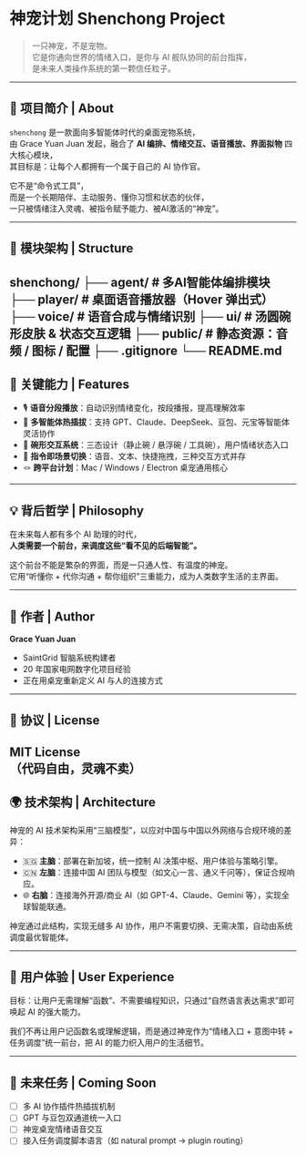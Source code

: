 # 神宠计划 Shenchong Project

> 一只神宠，不是宠物。  
> 它是你通向世界的情绪入口，是你与 AI 舰队协同的前台指挥，  
> 是未来人类操作系统的第一颗信任粒子。

---

## 🧭 项目简介 | About

`shenchong` 是一款面向多智能体时代的桌面宠物系统，  
由 Grace Yuan Juan 发起，融合了 **AI 编排、情绪交互、语音播放、界面拟物** 四大核心模块，  
其目标是：让每个人都拥有一个属于自己的 AI 协作官。

它不是“命令式工具”，  
而是一个长期陪伴、主动服务、懂你习惯和状态的伙伴，  
一只被情绪注入灵魂、被指令赋予能力、被AI激活的“神宠”。

---

## 🔧 模块架构 | Structure
shenchong/
├── agent/        # 多AI智能体编排模块
├── player/       # 桌面语音播放器（Hover 弹出式）
├── voice/        # 语音合成与情绪识别
├── ui/           # 汤圆碗形皮肤 & 状态交互逻辑
├── public/       # 静态资源：音频 / 图标 / 配置
├── .gitignore
└── README.md
---

## 🌌 关键能力 | Features

- 🎙️ **语音分段播放**：自动识别情绪变化，按段播报，提高理解效率  
- 🧠 **多智能体热插拔**：支持 GPT、Claude、DeepSeek、豆包、元宝等智能体灵活协作  
- 🫧 **碗形交互系统**：三态设计（静止碗 / 悬浮碗 / 工具碗），用户情绪状态入口  
- 💬 **指令即场景切换**：语音、文本、快捷拖拽，三种交互方式并存  
- 🪢 **跨平台计划**：Mac / Windows / Electron 桌宠通用核心

---

## 💡 背后哲学 | Philosophy

在未来每人都有多个 AI 助理的时代，  
**人类需要一个前台，来调度这些“看不见的后端智能”。**

这个前台不能是繁杂的界面，而是一只通人性、有温度的神宠。  
它用“听懂你 + 代你沟通 + 帮你组织”三重能力，成为人类数字生活的主界面。

---

## 👤 作者 | Author

**Grace Yuan Juan**  
- SaintGrid 智脑系统构建者  
- 20 年国家电网数字化项目经验  
- 正在用桌宠重新定义 AI 与人的连接方式

---

## 📃 协议 | License

MIT License  
（代码自由，灵魂不卖）
---

## 🌍 技术架构 | Architecture

神宠的 AI 技术架构采用“三脑模型”，以应对中国与中国以外网络与合规环境的差异：

- 🇸🇬 **主脑**：部署在新加坡，统一控制 AI 决策中枢、用户体验与策略引擎。
- 🇨🇳 **左脑**：连接中国 AI 团队与模型（如文心一言、通义千问等），保证合规响应。
- 🌐 **右脑**：连接海外开源/商业 AI（如 GPT-4、Claude、Gemini 等），实现全球智能联通。

神宠通过此结构，实现无缝多 AI 协作，用户不需要切换、无需决策，自动由系统调度最优智能体。

---

## 🧠 用户体验 | User Experience

目标：让用户无需理解“函数”、不需要编程知识，只通过“自然语言表达需求”即可唤起 AI 的强大能力。

我们不再让用户记函数名或理解逻辑，而是通过神宠作为“情绪入口 + 意图中转 + 任务调度”统一前台，把 AI 的能力织入用户的生活细节。

---

## 🧩 未来任务 | Coming Soon

- [ ] 多 AI 协作插件热插拔机制
- [ ] GPT 与豆包双通道统一入口
- [ ] 神宠桌宠情绪语音交互
- [ ] 接入任务调度脚本语言（如 natural prompt → plugin routing）